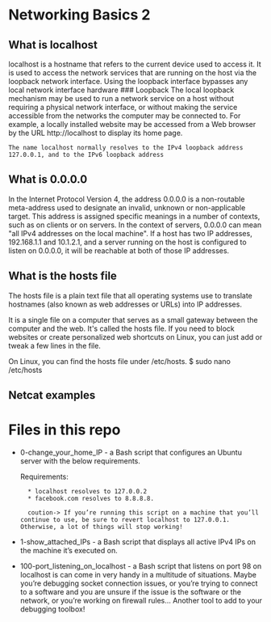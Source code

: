 # Networking Basics 2

## What is localhost
localhost is a hostname that refers to the current device used to access it. It is used to access the network services that are running on the host via the loopback network interface. Using the loopback interface bypasses any local network interface hardware
	### Loopback
	The local loopback mechanism may be used to run a network service on a host without requiring a physical network interface, or without making the service accessible from the networks the computer may be connected to. For example, a locally installed website may be accessed from a Web browser by the URL http://localhost to display its home page.

	The name localhost normally resolves to the IPv4 loopback address 127.0.0.1, and to the IPv6 loopback address

## What is 0.0.0.0
In the Internet Protocol Version 4, the address 0.0.0.0 is a non-routable meta-address used to designate an invalid, unknown or non-applicable target. This address is assigned specific meanings in a number of contexts, such as on clients or on servers.
In the context of servers, 0.0.0.0 can mean "all IPv4 addresses on the local machine". If a host has two IP addresses, 192.168.1.1 and 10.1.2.1, and a server running on the host is configured to listen on 0.0.0.0, it will be reachable at both of those IP addresses.

## What is the hosts file
The hosts file is a plain text file that all operating systems use to translate hostnames (also known as web addresses or URLs) into IP addresses.

It is a single file on a computer that serves as a small gateway between the computer and the web. It's called the hosts file. 
 If you need to block websites or create personalized web shortcuts on Linux, you can just add or tweak a few lines in the file.

On Linux, you can find the hosts file under /etc/hosts. 
	$ sudo nano /etc/hosts
## Netcat examples


# Files in this repo
* 0-change_your_home_IP -  a Bash script that configures an Ubuntu server with the below requirements.

	Requirements:

		* localhost resolves to 127.0.0.2
		* facebook.com resolves to 8.8.8.8.

		coution-> If you’re running this script on a machine that you’ll continue to use, be sure to revert localhost to 127.0.0.1. Otherwise, a lot of things will stop working!
* 1-show_attached_IPs - a Bash script that displays all active IPv4 IPs on the machine it’s executed on.

* 100-port_listening_on_localhost -  a Bash script that listens on port 98 on localhost
is can come in very handy in a multitude of situations. Maybe you’re debugging socket connection issues, or you’re trying to connect to a software and you are unsure if the issue is the software or the network, or you’re working on firewall rules… Another tool to add to your debugging toolbox!

